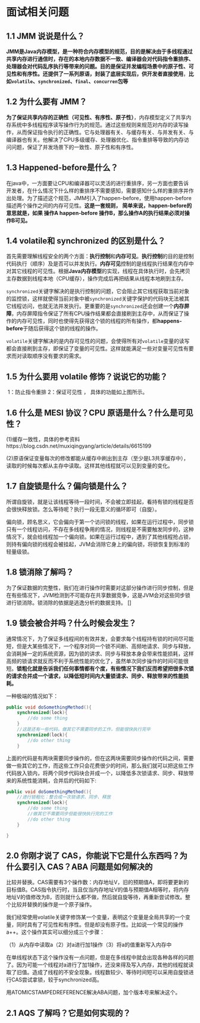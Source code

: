 # 面试相关问题

##   1.1 JMM 说说是什么？

​      **JMM是Java内存模型，是一种符合内存模型的规范，目的是解决由于多线程通过共享内存进行通信时，存在的本地内存数据不一致、编译器会对代码指令重排序、处理器会对代码乱序执行等带来的问题。目的是保证并发编程场景中的原子性、可见性和有序性。还提供了一系列原语，封装了底层实现后，供开发者直接使用**，**比如`volatile`、`synchronized`、`final`、`concurren`包等**



##   1.2 为什么要有 JMM？

​     **为了保证共享内存的正确性（可见性、有序性、原子性）**，内存模型定义了共享内存系统中多线程程序读写操作行为的规范。通过这些规则来规范对内存的读写操作，从而保证指令执行的正确性。它与处理器有关、与缓存有关、与并发有关、与编译器也有关。他解决了CPU多级缓存、处理器优化、指令重排等导致的内存访问问题，保证了并发场景下的一致性、原子性和有序性。



## 1.3 Happened-before是什么？

   在java中，一方面要让CPU和编译器可以灵活的进行重排序，另一方面也要告诉开发者，在什么情况下什么样的重排序不需要感知，需要感知什么样的重排序并作出处理。为了描述这个规范，JMM引入了happen-before，使用happen-before描述两个操作之间的内存可见性。**这是一套规则，** **简单来说，happen-before的意思就是，如果 操作A happen-before 操作B，那么操作A的执行结果必须对操作B可见。**

## 1.4  volatile和 synchronized 的区别是什么？

​     首先需要理解线程安全的两个方面：**执行控制**和**内存可见**。**执行控制**的目的是控制代码执行（顺序）及是否可以并发执行。**内存可见**控制的是线程执行结果在内存中对其它线程的可见性。根据**Java内存模型**的实现，线程在具体执行时，会先拷贝主存数据到线程本地（CPU缓存），操作完成后再把结果从线程本地刷到主存。

​    `synchronized`关键字解决的是执行控制的问题，它会阻止其它线程获取当前对象的监控锁，这样就使得当前对象中被`synchronized`关键字保护的代码块无法被其它线程访问，也就无法并发执行。更重要的是`synchronized`还会创建一个**内存屏障**，内存屏障指令保证了所有CPU操作结果都会直接刷到主存中，从而保证了操作的内存可见性，同时也使得先获得这个锁的线程的所有操作，都**happens-before**于随后获得这个锁的线程的操作。

​    `volatile`关键字解决的是内存可见性的问题，会使得所有对`volatile`变量的读写都会直接刷到主存，即保证了变量的可见性。这样就能满足一些对变量可见性有要求而对读取顺序没有要求的需求。

##   1.5 为什么要用 volatile 修饰？说说它的功能？

​         1：防止指令重排  2：保证可见性 ，  具体的功能如上图所示。

##   1.6 什么是 MESI 协议？CPU 原语是什么？什么是可见性？

​      (1)缓存一致性，具体的参考资料https://blog.csdn.net/muxiqingyang/article/details/6615199

​      (2)原语保证变量每次的修改都能从缓存中刷出到主存（至少是L3共享缓存中），读取的时候每次都从主存中读取。这样其他线程就可以见到变量的变化。

## 1.7 自旋锁是什么？偏向锁是什么？

​    所谓自旋锁，就是让该线程等待一段时间，不会被立即挂起，看持有锁的线程是否会很快释放锁。怎么等待呢？执行一段无意义的循环即可（自旋）。

​    偏向锁，顾名思义，它会偏向于第一个访问锁的线程，如果在运行过程中，同步锁只有一个线程访问，不存在多线程争用的情况，则线程是不需要触发同步的，这种情况下，就会给线程加一个偏向锁。如果在运行过程中，遇到了其他线程抢占锁，则持有偏向锁的线程会被挂起，JVM会消除它身上的偏向锁，将锁恢复到标准的轻量级锁。

## 1.8 锁消除了解吗？

​    为了保证数据的完整性，我们在进行操作时需要对这部分操作进行同步控制，但是在有些情况下，JVM检测到不可能存在共享数据竞争，这是JVM会对这些同步锁进行锁消除。锁消除的依据是逃逸分析的数据支持。 []

## 1.9 锁会被合并吗？什么时候会发生？

   通常情况下，为了保证多线程间的有效并发，会要求每个线程持有锁的时间尽可能短，但是大某些情况下，一个程序对同一个锁不间断、高频地请求、同步与释放，会消耗掉一定的系统资源，因为锁的讲求、同步与释放本身会带来性能损耗，这样高频的锁请求就反而不利于系统性能的优化了，虽然单次同步操作的时间可能很短。**锁粗化就是告诉我们任何事情都有个度，有些情况下我们反而希望把很多次锁的请求合并成一个请求，以降低短时间内大量锁请求、同步、释放带来的性能损耗。**

一种极端的情况如下：

```java
public void doSomethingMethod(){
    synchronized(lock){
        //do some thing
    }
    //这是还有一些代码，做其它不需要同步的工作，但能很快执行完毕
    synchronized(lock){
        //do other thing
    }
```

上面的代码是有两块需要同步操作的，但在这两块需要同步操作的代码之间，需要做一些其它的工作，而这些工作只会花费很少的时间，那么我们就可以把这些工作代码放入锁内，将两个同步代码块合并成一个，以降低多次锁请求、同步、释放带来的系统性能消耗，合并后的代码如下:

```java
public void doSomethingMethod(){
    //进行锁粗化：整合成一次锁请求、同步、释放
    synchronized(lock){
        //do some thing
        //做其它不需要同步但能很快执行完的工作
        //do other thing
    }

}
```

## 2.0 你刚才说了 CAS，你能说下它是什么东西吗？为什么要引入 CAS？ABA 问题是如何解决的

​    比较并替换。CAS需要有3个操作数：内存地址V，旧的预期值A，即将要更新的目标值B。CAS指令执行时，当且仅当内存地址V的值与预期值A相等时，将内存地址V的值修改为B，否则就什么都不做，然后就自旋等待，再重新尝试修改。整个比较并替换的操作是一个原子操作。

​    我们经常使用volatile关键字修饰某一个变量，表明这个变量是全局共享的一个变量，同时具有了可见性和有序性。但是却没有原子性。比如说一个常见的操作a++。这个操作其实可以细分成三个步骤：

（1）从内存中读取a（2）对a进行加1操作（3）将a的值重新写入内存中

​    在单线程状态下这个操作没有一点问题，但是在多线程中就会出现各种各样的问题了。因为可能一个线程对a进行了加1操作，还没来得及写入内存，其他的线程就读取了旧值。造成了线程的不安全现象。线程数较少、等待时间短可以采用自旋锁进行CAS尝试拿锁，较于synchronized高。

  用ATOMICSTAMPEDREFERENCE解决ABA问题，加个版本号来解决这个。

## 2.1 AQS 了解吗？它是如何实现的？

